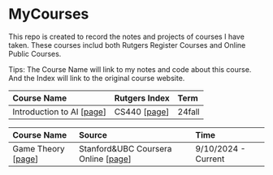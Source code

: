 # MyCourses

This repo is created to record the notes and projects of courses I have taken. These courses includ both Rutgers Register Courses and Online Public Courses.

Tips: 
The Course Name will link to my notes and code about this course.
And the Index will link to the original course website.

| Course Name | Rutgers Index | Term |
|:-------|:-------|:-------|
| Introduction to AI [[page](./IntroductionToAI/README.md)] | CS440 [[page](https://xintongemilywang.github.io/CS440.html)] | 24fall  |

| Course Name | Source | Time |
|:-------|:-------|:-------|
| Game Theory [[page](./GameTheory/README.md)] | Stanford&UBC Coursera Online [[page](https://www.coursera.org/learn/game-theory-1/home/week/1)] | 9/10/2024 - Current |

